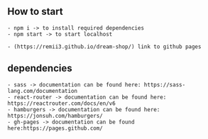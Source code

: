 ## How to start

    - npm i -> to install required dependencies
    - npm start -> to start localhost

    - (https://remii3.github.io/dream-shop/) link to github pages

## dependencies

    - sass -> documentation can be found here: https://sass-lang.com/documentation
    - react-router -> documentation can be found here: https://reactrouter.com/docs/en/v6
    - hamburgers -> documentation can be found here: https://jonsuh.com/hamburgers/
    - gh-pages -> documentation can be found here:https://pages.github.com/
